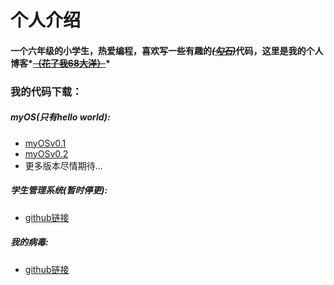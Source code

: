 
# **个人介绍**

#### 	一个六年级的小学生，热爱编程，喜欢写一些有趣的<u>~~*(勾石)*~~</u>代码，这里是我的个人博客*~~<u>**（花了我68大洋）**</u>~~*

### 我的代码下载：

##### **myOS**(只有hello world):

- [myOSv0.1](https://pan.baidu.com/s/1SYKJTF271SvS2DyxIbzLOA?pwd=myOS)
- [myOSv0.2](https://pan.baidu.com/s/1mbFOglcFQMtrxcpDttPFIA?pwd=myOS)
- 更多版本尽情期待...

##### **学生管理系统(暂时停更):**

- [github链接](https://github.com/oyy114/student/releases)

##### **我的病毒:**
- [github链接](https://github.com/BiliBiliSystem404/SuperVirus/)
​	
